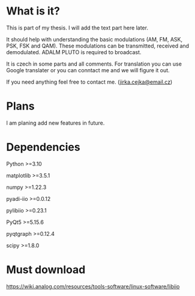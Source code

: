 # What is it?

This is part of my thesis. I will add the text part here later.

It should help with understanding the basic modulations (AM, FM, ASK, PSK, FSK and QAM). These modulations can be transmitted, received and demodulated. ADALM PLUTO is required to broadcast.

It is czech in some parts and all comments. For translation you can use Google translater or you can conntact me and we will figure it out.

If you need anything feel free to contact me. (jirka.cejka@email.cz)

# Plans
I am planing add new features in future.

# Dependencies  
Python >=3.10

matplotlib >=3.5.1

numpy >=1.22.3

pyadi-iio >=0.0.12

pylibiio >=0.23.1

PyQt5 >=5.15.6

pyqtgraph >=0.12.4

scipy >=1.8.0

# Must download
https://wiki.analog.com/resources/tools-software/linux-software/libiio